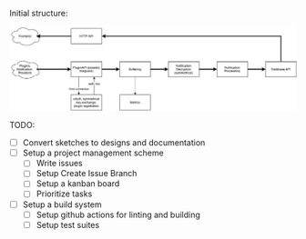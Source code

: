 Initial structure:

![Initial structure](./structure.png)

TODO:

- [ ] Convert sketches to designs and documentation
- [ ] Setup a project management scheme
  - [ ] Write issues
  - [ ] Setup Create Issue Branch
  - [ ] Setup a kanban board
  - [ ] Prioritize tasks
- [ ] Setup a build system
  - [ ] Setup github actions for linting and building
  - [ ] Setup test suites
